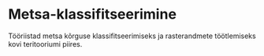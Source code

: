 # Metsa-klassifitseerimine
Tööriistad metsa kõrguse klassifitseerimiseks ja rasterandmete töötlemiseks kovi teritooriumi piires.
